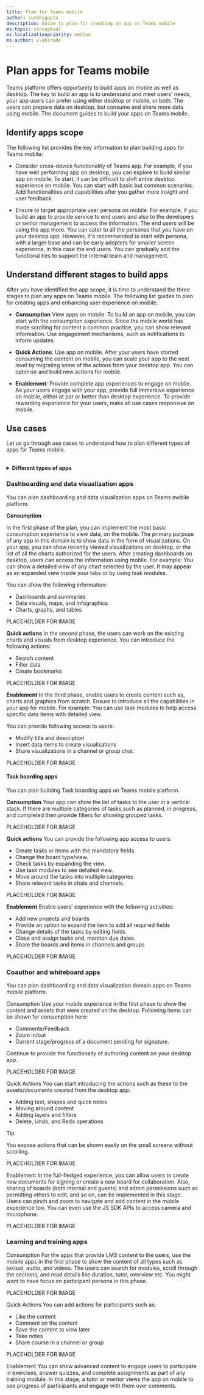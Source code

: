 ```yaml
---
title: Plan for Teams mobile
author: surbhigupta
description: Guide to plan for creating an app on Teams mobile 
ms.topic: conceptual
ms.localizationpriority: medium
ms.author: v-abirade
---
```

# Plan apps for Teams mobile

 Teams platform offers oppurtunity to build apps on mobile as well as desktop. The key to build an app is to understand and meet users' needs, your app users can prefer using either desktop or mobile, or both. The users can prepare data on desktop, but consume and share more data using mobile. The document guides to build your apps on Teams mobile.

## Identify apps scope

The following list provides the key information to plan building apps for Teams mobile:

* Consider cross-device functionality of Teams app. For example, if you have well performing app on desktop, you can explore to build similar app on mobile. To start, it can be difficult to shift entire desktop experience on mobile. You can start with basic but common scenarios. Add functionalities and capabilities after you gather more insight and user feedback.

* Ensure to target appropriate user persona on mobile. For example, if you build an app to provide service to end users and also to the developers or senior management to access the information. The end users will be using the app more. You can cater to all the personas that you have on your desktop app. However, it's recommended to start with persona, with a larger base and can be early adopters for smaller screen experience, in this case the end users. You can gradually add the functionalities to support the internal team and management. 

## Understand different stages to build apps

After you have identified the app scope, it is time to understand the three stages to plan any apps on Teams mobile. The following list guides to plan for creating apps and enhancing user experience on mobile:

* **Consumption**
View apps on mobile. To build an app on mobile, you can start with the consumption experience. Since the mobile world has made scrolling for content a common practice, you can show relevant information. Use engagement mechanisms, such as notifications to inform updates.

* **Quick Actions**: 
Use app on mobile. After your users have started consuming the content on mobile, you can scale your app to the next level by migrating some of the actions from your desktop app. You can optimise and build new actions for mobile.

* **Enablement**: 
Provide complete app experiences to engage on mobile. As your users engage with your app, provide full immersive experience on mobile, either at par or better than desktop experience. To provide rewarding experience for your users, make all use cases responsive on mobile.

## Use cases

Let us go through use cases to understand how to plan different types of apps for Teams mobile. 

<br>

<details>

<summary><b>Different types of apps</b></summary>

* [Dashboarding and data visualization apps](#dashboarding-and-data-visualization-apps)
* [Task boarding apps](#task-boarding-apps)
* [Coauthor and whiteboard apps](#coauthor-and-whiteboard-apps)
* [Learning and training apps](#learning-and-training-apps)

<br>

</details>

### Dashboarding and data visualization apps
You can plan dashboarding and data visualization apps on Teams mobile platform.

**Consumption**

In the first phase of the plan, you can implement the most basic consumption experience to view data, on the mobile. The primary purpose of any app in this domain is to show data in the form of visualizations. On your app, you can show recently viewed visualizations on desktop, or the list of all the charts authorized for the users. After creating dashboards on desktop, users can access the information using mobile. For example: You can show a detailed view of any chart selected by the user. It may appear as an expanded view inside your tabs or by using task modules.

You can show the following information: 

* Dashboards and summaries
* Data visuals, maps, and infographics
* Charts, graphs, and tables 

PLACEHOLDER FOR IMAGE

**Quick actions**
In the second phase, the users can work on the existing charts and visuals from desktop experience. You can introduce the following actions:

* Search content
* Filter data
* Create bookmarks

PLACEHOLDER FOR IMAGE

**Enablement**
In the third phase, enable users to create content such as, charts and graphics from scratch. Ensure to introduce all the capabilities in your app for mobile. For example: You can use task modules to help access specific data items with detailed view.

You can provide following access to users:
* Modify title and description
* Insert data items to create visualisations
* Share visualizations in a channel or group chat.

PLACEHOLDER FOR IMAGE

#### Task boarding apps
You can plan building Task boarding apps on Teams mobile platform.

**Consumption**
Your app can show the list of tasks to the user in a vertical stack. If there are multiple categories of tasks,such as planned, in progress, and completed then provide filters for showing grouped tasks. 

PLACEHOLDER FOR IMAGE

**Quick actions**
You can provide the following app access to users:
* Create tasks or items with the mandatory fields. 
* Change the board type/view. 
* Check tasks by expanding the view. 
* Use task modules to see detailed view. 
* Move around the tasks into multiple categories 
* Share relevant tasks in chats and channels.

PLACEHOLDER FOR IMAGE

**Enablement**
Enable users' experience with the following activities:
* Add new projects and boards
* Provide an option to expand the item to add all required fields 
* Change details of the tasks by editing fields
* Close and assign tasks and, mention due dates. 
* Share the boards and items in channels and groups

PLACEHOLDER FOR IMAGE

### Coauthor and whiteboard apps
You can plan dashboarding and data visualization domain apps on Teams mobile platform.

Consumption
Use your mobile experience in the first phase to show the content and assets that were created on the desktop. Following items can be shown for consumption here:

* Comments/Feedback
* Zoom in/out
* Current stage/progress of a document pending for signature.

Continue to provide the functionally of authoring content on your desktop app. 

PLACEHOLDER FOR IMAGE

Quick Actions
You can start introducing the actions such as these to the assets/documents created from the desktop app:

* Adding text, shapes and quick notes
* Moving around content 
* Adding layers and filters
* Delete, Undo, and Redo operations 

> [!TIP]
> You expose actions that can be shown easily on the small screens without scrolling.

PLACEHOLDER FOR IMAGE

Enablement
In the full-fledged experience, you can allow users to create new documents for signing or create a new board for collaboration. Also, sharing of boards (both internal and guests) and admin permissions such as permitting others to edit, and so on, can be implemented in this stage. Users can pinch and zoom to navigate and add content in the mobile experience too. You can even use the JS SDK APIs to access camera and microphone.

PLACEHOLDER FOR IMAGE

### Learning and training apps

Consumption
For the apps that provide LMS content to the users, use the mobile apps in the first phase to show the content of all types such as textual, audio, and videos. The users can search for modules, scroll through the sections, and read details like duration, tutor, overview etc. You might want to have focus on participant persona in this phase.

PLACEHOLDER FOR IMAGE

Quick Actions
You can add actions for participants such as:

* Like the content
* Comment on the content
* Save the content to view later
* Take notes
* Share course in a channel or group

PLACEHOLDER FOR IMAGE

Enablement
You can show advanced content to engage users to participate in exercises, answer quizzes, and complete assignments as part of any training module. In this stage, a tutor or mentor views the app on mobile to see progress of participants and engage with them over comments.

